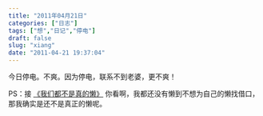 ```yaml
---
title: "2011年04月21日"
categories: ["日志"]
tags: ["想","日记","停电"]
draft: false
slug: "xiang"
date: "2011-04-21 19:37:04"
---
```


今日停电。不爽。因为停电，联系不到老婆，更不爽！

PS：接 <a href="http://http://eallion.com/not-really-lazy" target="_blank">《我们都不是真的懒》</a>
你看啊，我都还没有懒到不想为自己的懒找借口，那我确实是还不是真正的懒呢。

